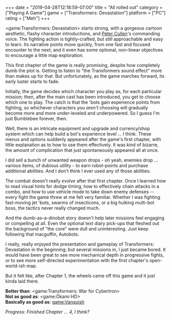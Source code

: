 +++
date = "2019-04-28T12:18:59-07:00"
title = "All rolled out"
category = ["Playing A Game"]
game = ["Transformers: Devastation"]
platform = ["PC"]
rating = ["Meh"]
+++

<game:Transformers: Devastation> starts strong, with a gorgeous cartoon aesthetic, flashy character introductions, and <a href="https://www.imdb.com/name/nm0191520">Peter Cullen</a>'s commanding voice.  The fighting action is tightly-crafted, but still approachable and easy to learn.  Its narrative points move quickly, from one fast and focused encounter to the next; and it even has some optional, non-linear objectives to encourage a little map exploration.

This first chapter of the game is really promising, despite how completely dumb the plot is.  Getting to listen to "the Transformers sound effect" more than makes up for that.  But unfortunately, as the game marches forward, its early luster starts to fade.

Initially, the game decides which character you play as, for each particular mission; then, after the main cast has been introduced, you get to choose which one to play.  The catch is that the 'bots gain experience points from fighting, so whichever characters you <i>aren't</i> choosing will gradually become more and more under-leveled and underpowered.  So I guess I'm just Bumblebee forever, then.

Well, there is an intricate equipment and upgrade and currency/shop system which can help build a bot's experience level ... I think.  These menus and options suddenly appeared after the game's first chapter, with little explanation as to how to use them effectively.  It was kind of bizarre, the amount of complication that just spontaneously appeared all at once.

I did sell a bunch of unwanted weapon drops - oh yeah, enemies drop ... various items, of dubious utility - to earn robot-points and purchase additional abilities.  And I don't think I ever used any of those abilities.

The combat doesn't really <i>evolve</i> after that first chapter.  Once I learned how to read visual hints for dodge timing, how to effectively chain attacks in a combo, and how to use vehicle mode to take down enemy defenses -- every fight the game threw at me felt very familiar.  Whether I was fighting fast-moving jet 'bots, swarms of insecticons, or a big hulking multi-bot boss, the tactics never really changed much.

And the dumb-as-a-dinobot story doesn't help later missions feel engaging or compelling at all.  Even the optional text diary pick-ups that fleshed out the background of "the core" were dull and uninteresting.  Just keep following that macguffin, Autobots.

I really, really enjoyed the presentation and gameplay of Transformers: Devastation in the beginning; but several missions in, I just became bored.  It would have been great to see more mechanical depth in progressive fights, or to see more self-directed experimentation with the first chapter's open-world-ish map.

But it felt like, after Chapter 1, the wheels came off this game and it just kinda laid there.

<b>Better than</b>: <game:Transformers: War for Cybertron>  
<b>Not as good as</b>: <game:Ōkami HD>  
<b>Basically as good as</b>: <game:Vanquish>

<i>Progress: Finished Chapter ... 4, I think?</i>
